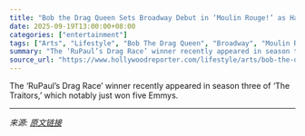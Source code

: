 ```yaml
---
title: "Bob the Drag Queen Sets Broadway Debut in ‘Moulin Rouge!’ as Harold Zidler"
date: 2025-09-19T13:00:00+08:00
categories: ["entertainment"]
tags: ["Arts", "Lifestyle", "Bob The Drag Queen", "Broadway", "Moulin Rouge", "RuPaul's Drag Race"]
summary: "The ‘RuPaul’s Drag Race’ winner recently appeared in season three of ‘The Traitors,’ which notably just won five Emmys."
source_url: "https://www.hollywoodreporter.com/lifestyle/arts/bob-the-drag-queen-broadway-moulin-rouge-1236375412/"
---
```


The ‘RuPaul’s Drag Race’ winner recently appeared in season three of ‘The Traitors,’ which notably just won five Emmys.

---

*来源: [原文链接](https://www.hollywoodreporter.com/lifestyle/arts/bob-the-drag-queen-broadway-moulin-rouge-1236375412/)*
